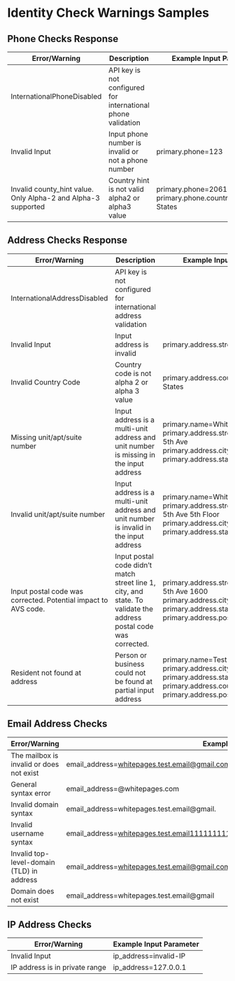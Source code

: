 # Identity Check Warnings Samples

## Phone Checks Response ##

| Error/Warning | Description | Example Input Parameter |
| ------------- | ----------- | ----------------------- |
|InternationalPhoneDisabled|API key is not configured for international phone validation||
|Invalid Input|Input phone number is invalid or not a phone number|primary.phone=123|
|Invalid county_hint value. Only Alpha-2 and Alpha-3 supported|Country hint is not valid alpha2 or alpha3 value|primary.phone=2061115101<br>primary.phone.country_hint=United States|

## Address Checks Response ##

| Error/Warning | Description | Example Input Parameter |
| ------------- | ----------- | ----------------------- |
|InternationalAddressDisabled|API key is not configured for international address validation||
|Invalid Input|Input address is invalid|primary.address.street_line_1=-|
|Invalid Country Code|Country code is not alpha 2 or alpha 3 value|primary.address.country_code=United States|
|Missing unit/apt/suite number|Input address is a multi-unit address and unit number is missing in the input address|primary.name=Whitepages<br>primary.address.street_line_1=1301 5th Ave<br>primary.address.city=Seattle<br>primary.address.state_code=WA|
|Invalid unit/apt/suite number|Input address is a multi-unit address and unit number is invalid in the input address|primary.name=Whitepages<br>primary.address.street_line_1=1301 5th Ave 5th Floor<br>primary.address.city=Seattle<br>primary.address.state_code=WA|
|Input postal code was corrected. Potential impact to AVS code.|Input postal code didn’t match street line 1, city, and state. To validate the address postal code was corrected.|primary.address.street_line_1=1301 5th Ave 1600<br>primary.address.city=Seattle<br>primary.address.state_code=WA<br>primary.address.postal_code=10001|
|Resident not found at address|Person or business could not be found at partial input address|primary.name=Test Na<br>primary.address.city=Seattle<br>primary.address.state_code=WA<br>primary.address.country_code=US<br>primary.address.postal_code=98102|

## Email Address Checks ##

| Error/Warning | Example Input Parameter |
| ------------- | ----------------------- |
|The mailbox is invalid or does not exist|email_address=whitepages.test.email@gmail.com|
|General syntax error|email_address=@whitepages.com|
|Invalid domain syntax|email_address=whitepages.test.email@gmail.|
|Invalid username syntax|email_address=whitepages.test.email1111111111111111111111111111111111111111111@gmail.com|
|Invalid top-level-domain (TLD) in address|email_address=whitepages.test.email@gmail.com1|
|Domain does not exist|email_address=whitepages.test.email@gmail|

## IP Address Checks ##

| Error/Warning | Example Input Parameter |
| ------------- | ----------------------- |
|Invalid Input|ip_address=invalid-IP|
|IP address is in private range|ip_address=127.0.0.1|
